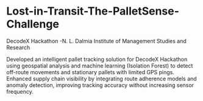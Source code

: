 # Lost-in-Transit-The-PalletSense-Challenge
DecodeX Hackathon -N. L. Dalmia Institute of Management Studies and Research

Developed an intelligent pallet tracking solution for DecodeX Hackathon using geospatial analysis and machine learning (Isolation Forest) to detect off-route movements and stationary pallets with limited GPS pings. Enhanced supply chain visibility by integrating route adherence models and anomaly detection, improving tracking accuracy without increasing sensor frequency.
